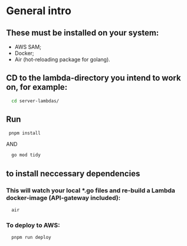 # General intro

## These must be installed on your system:

- AWS SAM;
- Docker;
- Air (hot-reloading package for golang).

## CD to the lambda-directory you intend to work on, for example:

```BASH
  cd server-lambdas/
```

## Run

```BASH
 pnpm install
```

AND

```BASH
  go mod tidy
```

## to install neccessary dependencies

### This will watch your local \*.go files and re-build a Lambda docker-image (API-gateway included):

```BASH
  air
```

### To deploy to AWS:

```BASH
  pnpm run deploy
```

